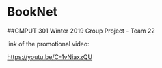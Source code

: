 # BookNet
##CMPUT 301 Winter 2019 Group Project - Team 22

link of the promotional video:

https://youtu.be/C-1vNiaxzQU
